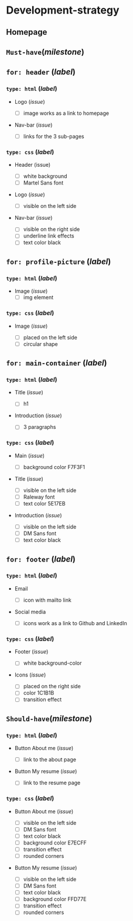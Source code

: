 # Development-strategy

## Homepage

## `Must-have`(_milestone_)

## `for: header` (_label_)

### `type: html` (_label_)

-  Logo (_issue_)

   -  [ ] image works as a link to homepage

-  Nav-bar (_issue_)

   -  [ ] links for the 3 sub-pages

### `type: css` (_label_)

-  Header (issue)

   -  [ ] white background
   -  [ ] Martel Sans font

-  Logo (_issue_)

   -  [ ] visible on the left side

-  Nav-bar (_issue_)

   -  [ ] visible on the right side
   -  [ ] underline link effects
   -  [ ] text color black

## `for: profile-picture` (_label_)

### `type: html` (_label_)

-  Image (_issue_)
   -  [ ] img element

### `type: css` (_label_)

-  Image (_issue_)

   -  [ ] placed on the left side
   -  [ ] circular shape

## `for: main-container` (_label_)

### `type: html` (_label_)

-  Title (_issue_)

   -  [ ] h1

-  Introduction (_issue_)
   -  [ ] 3 paragraphs

### `type: css` (_label_)

-  Main (_issue_)

   -  [ ] background color F7F3F1

-  Title (_issue_)

   -  [ ] visible on the left side
   -  [ ] Raleway font
   -  [ ] text color 5E17EB

-  Introduction (_issue_)
   -  [ ] visible on the left side
   -  [ ] DM Sans font
   -  [ ] text color black

## `for: footer` (_label_)

### `type: html` (_label_)

-  Email

   -  [ ] icon with mailto link

-  Social media
   -  [ ] icons work as a link to Github and LinkedIn

### `type: css` (_label_)

-  Footer (_issue_)

   -  [ ] white background-color

-  Icons (_issue_)
   -  [ ] placed on the right side
   -  [ ] color 1C1B1B
   -  [ ] transition effect

## `Should-have`(_milestone_)

### `type: html` (_label_)

-  Button About me (_issue_)

   -  [ ] link to the about page

-  Button My resume (_issue_)
   -  [ ] link to the resume page

### `type: css` (_label_)

-  Button About me (_issue_)

   -  [ ] visible on the left side
   -  [ ] DM Sans font
   -  [ ] text color black
   -  [ ] background color E7ECFF
   -  [ ] transition effect
   -  [ ] rounded corners

-  Button My resume (_issue_)

   -  [ ] visible on the left side
   -  [ ] DM Sans font
   -  [ ] text color black
   -  [ ] background color FFD77E
   -  [ ] transition effect
   -  [ ] rounded corners
